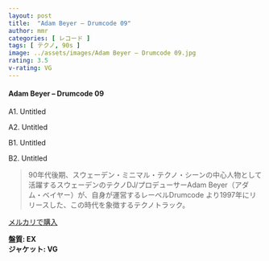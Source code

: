 ```yaml
---
layout: post
title:  "Adam Beyer – Drumcode 09"
author: mmr
categories: [ レコード ]
tags: [ テクノ, 90s ]
image: ../assets/images/Adam Beyer – Drumcode 09.jpg
rating: 3.5
v-rating: VG
---
```


#### Adam Beyer – Drumcode 09

A1. Untitled

A2. Untitled

B1. Untitled

B2. Untitled

> 90年代後期、スウェーデン・ミニマル・テクノ・シーンの中心人物として活躍するスウェーデンのテクノDJ/プロデューサーAdam Beyer（アダム・ベイヤー）が、自身が運営するレーベルDrumcode より1997年にリリースした、この時代を象徴するテクノトラック。

[メルカリで購入](https://jp.mercari.com/item/m81557566471)

<div class="mt-4 mb-4 d-flex align-items-center">
<strong class="mr-1">盤質: EX</strong>
</div>
<div class="mt-4 mb-4 d-flex align-items-center">
<strong class="mr-1">ジャケット: VG</strong>
</div>
